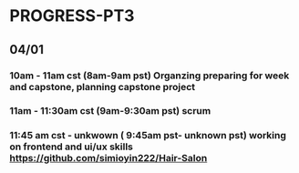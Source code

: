 # PROGRESS-PT3

## 04/01 
### 10am - 11am cst (8am-9am pst) Organzing preparing for week and capstone, planning capstone project
### 11am - 11:30am cst (9am-9:30am pst) scrum
### 11:45 am cst - unkwown ( 9:45am pst- unknown pst) working on frontend and ui/ux skills https://github.com/simioyin222/Hair-Salon
